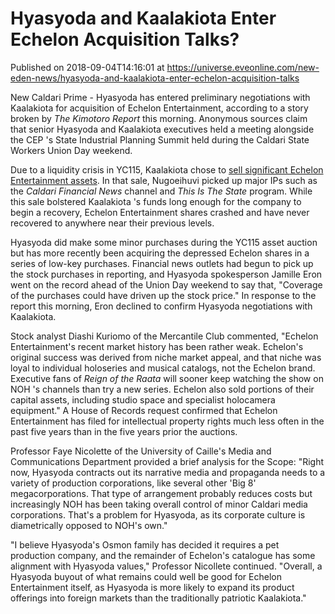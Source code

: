 # Hyasyoda and Kaalakiota Enter Echelon Acquisition Talks?
Published on 2018-09-04T14:16:01 at https://universe.eveonline.com/new-eden-news/hyasyoda-and-kaalakiota-enter-echelon-acquisition-talks

New Caldari Prime - Hyasyoda has entered preliminary negotiations with Kaalakiota for acquisition of Echelon Entertainment, according to a story broken by _The Kimotoro Report_ this morning. Anonymous sources claim that senior Hyasyoda and Kaalakiota executives held a meeting alongside the CEP 's State Industrial Planning Summit held during the Caldari State Workers Union Day weekend.

Due to a liquidity crisis in YC115, Kaalakiota chose to [sell significant Echelon Entertainment assets](https://community.eveonline.com/news/news-channels/world-news/echelon-entertainment-auction-completed/). In that sale, Nugoeihuvi picked up major IPs such as the _Caldari Financial News_ channel and _This Is The State_ program. While this sale bolstered Kaalakiota 's funds long enough for the company to begin a recovery, Echelon Entertainment shares crashed and have never recovered to anywhere near their previous levels.

Hyasyoda did make some minor purchases during the YC115 asset auction but has more recently been acquiring the depressed Echelon shares in a series of low-key purchases. Financial news outlets had begun to pick up the stock purchases in reporting, and Hyasyoda spokesperson Jamille Eron went on the record ahead of the Union Day weekend to say that, "Coverage of the purchases could have driven up the stock price." In response to the report this morning, Eron declined to confirm Hyasyoda negotiations with Kaalakiota.

Stock analyst Diashi Kuriomo of the Mercantile Club commented, "Echelon Entertainment's recent market history has been rather weak. Echelon's original success was derived from niche market appeal, and that niche was loyal to individual holoseries and musical catalogs, not the Echelon brand. Executive fans of _Reign of the Raata_ will sooner keep watching the show on NOH 's channels than try a new series. Echelon also sold portions of their capital assets, including studio space and specialist holocamera equipment." A House of Records request confirmed that Echelon Entertainment has filed for intellectual property rights much less often in the past five years than in the five years prior the auctions.

Professor Faye Nicolette of the University of Caille's Media and Communications Department provided a brief analysis for the Scope: "Right now, Hyasyoda contracts out its narrative media and propaganda needs to a variety of production corporations, like several other 'Big 8' megacorporations. That type of arrangement probably reduces costs but increasingly NOH has been taking overall control of minor Caldari media corporations. That's a problem for Hyasyoda, as its corporate culture is diametrically opposed to NOH's own."

"I believe Hyasyoda's Osmon family has decided it requires a pet production company, and the remainder of Echelon's catalogue has some alignment with Hyasyoda values," Professor Nicollete continued. "Overall, a Hyasyoda buyout of what remains could well be good for Echelon Entertainment itself, as Hyasyoda is more likely to expand its product offerings into foreign markets than the traditionally patriotic Kaalakiota."

